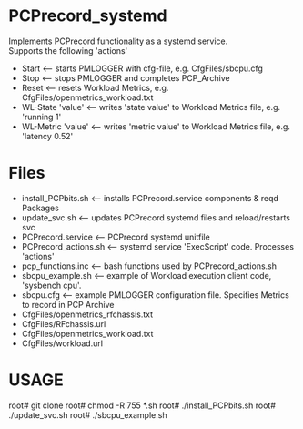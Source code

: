 # PCPrecord_systemd
Implements PCPrecord functionality as a systemd service.  
Supports the following 'actions'  
* Start  <-- starts PMLOGGER with cfg-file, e.g. CfgFiles/sbcpu.cfg  
* Stop  <-- stops PMLOGGER and completes PCP_Archive  
* Reset  <-- resets Workload Metrics, e.g. CfgFiles/openmetrics_workload.txt  
* WL-State 'value'  <-- writes 'state value' to Workload Metrics file, e.g. 'running 1'
* WL-Metric 'value' <-- writes 'metric value' to Workload Metrics file, e.g. 'latency 0.52'  
# Files
* install_PCPbits.sh  <-- installs PCPrecord.service components & reqd Packages  
* update_svc.sh  <-- updates PCPrecord systemd files and reload/restarts svc  
* PCPrecord.service  <-- PCPrecord systemd unitfile  
* PCPrecord_actions.sh  <-- systemd service 'ExecScript' code. Processes 'actions'  
* pcp_functions.inc  <-- bash functions used by PCPrecord_actions.sh  
* sbcpu_example.sh  <-- example of Workload execution client code, 'sysbench cpu'.  
* sbcpu.cfg  <-- example PMLOGGER configuration file. Specifies Metrics to record in PCP Archive  
* CfgFiles/openmetrics_rfchassis.txt  
* CfgFiles/RFchassis.url  
* CfgFiles/openmetrics_workload.txt  
* CfgFiles/workload.url  
# USAGE
root# git clone
root# chmod -R 755 *.sh
root# ./install_PCPbits.sh
root# ./update_svc.sh
root# ./sbcpu_example.sh

